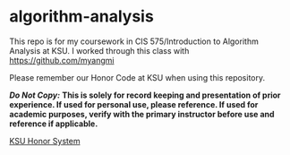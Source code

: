 # algorithm-analysis  
This repo is for my coursework in CIS 575/Introduction to Algorithm Analysis at KSU. I worked through this class with https://github.com/myangmi  

Please remember our Honor Code at KSU when using this repository.  

***Do Not Copy:*** **This is solely for record keeping and presentation of prior experience. If used for personal use, please reference. If used for academic purposes, verify with the primary instructor before use and reference if applicable.**  

[KSU Honor System](https://www.k-state.edu/honor/) 
